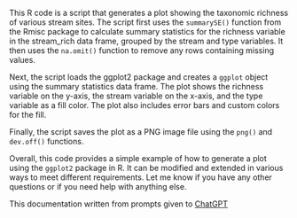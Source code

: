 This R code is a script that generates a plot showing the taxonomic richness of various stream sites. The script first uses the `summarySE()` function from the Rmisc package to calculate summary statistics for the richness variable in the stream_rich data frame, grouped by the stream and type variables. It then uses the `na.omit()` function to remove any rows containing missing values.

Next, the script loads the ggplot2 package and creates a `ggplot` object using the summary statistics data frame. The plot shows the richness variable on the y-axis, the stream variable on the x-axis, and the type variable as a fill color. The plot also includes error bars and custom colors for the fill.

Finally, the script saves the plot as a PNG image file using the `png()` and `dev.off()` functions.

Overall, this code provides a simple example of how to generate a plot using the `ggplot2` package in R. It can be modified and extended in various ways to meet different requirements. Let me know if you have any other questions or if you need help with anything else.

This documentation written from prompts given to [ChatGPT](https://chat.openai.com/) 